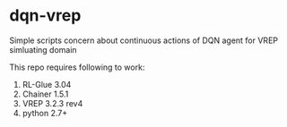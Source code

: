 # dqn-vrep
Simple scripts concern about continuous actions of DQN agent for VREP simluating domain

This repo requires following to work:

1. RL-Glue 3.04
2. Chainer 1.5.1
3. VREP 3.2.3 rev4
4. python 2.7+
